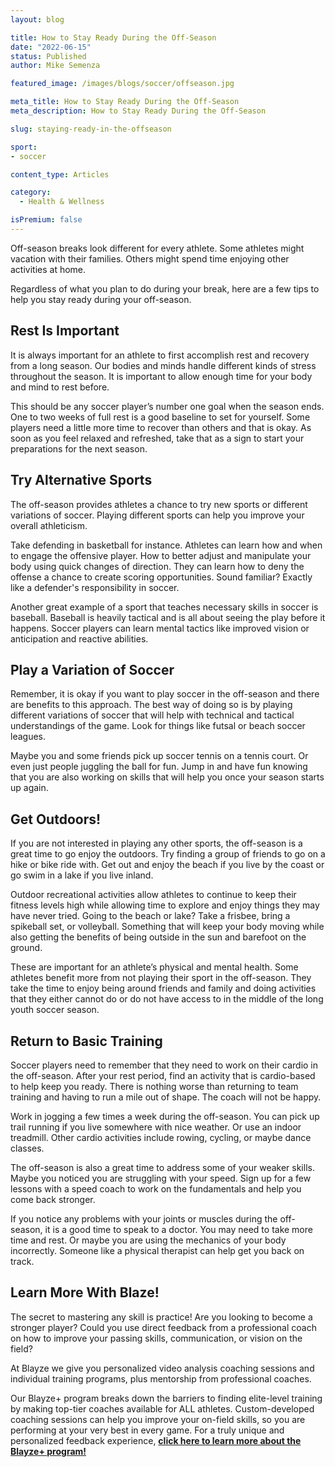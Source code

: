 ```yaml
---
layout: blog

title: How to Stay Ready During the Off-Season
date: "2022-06-15"
status: Published
author: Mike Semenza

featured_image: /images/blogs/soccer/offseason.jpg

meta_title: How to Stay Ready During the Off-Season
meta_description: How to Stay Ready During the Off-Season

slug: staying-ready-in-the-offseason

sport:
- soccer

content_type: Articles

category:
  - Health & Wellness

isPremium: false
---
```


Off-season breaks look different for every athlete. Some athletes might vacation with their families. Others might spend time enjoying other activities at home.

Regardless of what you plan to do during your break, here are a few tips to help you stay ready during your off-season.

## Rest Is Important

It is always important for an athlete to first accomplish rest and recovery from a long season. Our bodies and minds handle different kinds of stress throughout the season. It is important to allow enough time for your body and mind to rest before.

This should be any soccer player’s number one goal when the season ends. One to two weeks of full rest is a good baseline to set for yourself. Some players need a little more time to recover than others and that is okay. As soon as you feel relaxed and refreshed, take that as a sign to start your preparations for the next season.

## Try Alternative Sports

The off-season provides athletes a chance to try new sports or different variations of soccer. Playing different sports can help you improve your overall athleticism.

Take defending in basketball for instance. Athletes can learn how and when to engage the offensive player. How to better adjust and manipulate your body using quick changes of direction. They can learn how to deny the offense a chance to create scoring opportunities. Sound familiar? Exactly like a defender's responsibility in soccer.

Another great example of a sport that teaches necessary skills in soccer is baseball. Baseball is heavily tactical and is all about seeing the play before it happens. Soccer players can learn mental tactics like improved vision or anticipation and reactive abilities.

## Play a Variation of Soccer

Remember, it is okay if you want to play soccer in the off-season and there are benefits to this approach. The best way of doing so is by playing different variations of soccer that will help with technical and tactical understandings of the game. Look for things like futsal or beach soccer leagues.

Maybe you and some friends pick up soccer tennis on a tennis court. Or even just people juggling the ball for fun. Jump in and have fun knowing that you are also working on skills that will help you once your season starts up again.

## Get Outdoors!

If you are not interested in playing any other sports, the off-season is a great time to go enjoy the outdoors. Try finding a group of friends to go on a hike or bike ride with. Get out and enjoy the beach if you live by the coast or go swim in a lake if you live inland.

Outdoor recreational activities allow athletes to continue to keep their fitness levels high while allowing time to explore and enjoy things they may have never tried. Going to the beach or lake? Take a frisbee, bring a spikeball set, or volleyball. Something that will keep your body moving while also getting the benefits of being outside in the sun and barefoot on the ground.

These are important for an athlete’s physical and mental health. Some athletes benefit more from not playing their sport in the off-season. They take the time to enjoy being around friends and family and doing activities that they either cannot do or do not have access to in the middle of the long youth soccer season.

## Return to Basic Training

Soccer players need to remember that they need to work on their cardio in the off-season. After your rest period, find an activity that is cardio-based to help keep you ready. There is nothing worse than returning to team training and having to run a mile out of shape. The coach will not be happy.

Work in jogging a few times a week during the off-season. You can pick up trail running if you live somewhere with nice weather. Or use an indoor treadmill. Other cardio activities include rowing, cycling, or maybe dance classes.

The off-season is also a great time to address some of your weaker skills. Maybe you noticed you are struggling with your speed. Sign up for a few lessons with a speed coach to work on the fundamentals and help you come back stronger.

If you notice any problems with your joints or muscles during the off-season, it is a good time to speak to a doctor. You may need to take more time and rest. Or maybe you are using the mechanics of your body incorrectly. Someone like a physical therapist can help get you back on track.

## Learn More With Blaze!

The secret to mastering any skill is practice! Are you looking to become a stronger player? Could you use direct feedback from a professional coach on how to improve your passing skills, communication, or vision on the field?

At Blayze we give you personalized video analysis coaching sessions and individual training programs, plus mentorship from professional coaches.

Our Blayze+ program breaks down the barriers to finding elite-level training by making top-tier coaches available for ALL athletes. Custom-developed coaching sessions can help you improve your on-field skills, so you are performing at your very best in every game. For a truly unique and personalized feedback experience, [**click here to learn more about the Blayze+ program!**](https://blayze.io/blayze-plus)